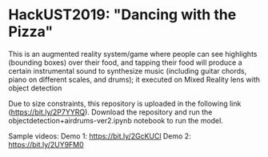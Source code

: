 # HackUST2019: "Dancing with the Pizza"

This is an augmented reality system/game where people can see highlights (bounding boxes) over their food, and tapping their food will produce a certain instrumental sound to synthesize music (including guitar chords, piano on different scales, and drums); it executed on Mixed Reality lens with object detection

Due to size constraints, this repository is uploaded in the following link (https://bit.ly/2P7YYRQ). Download the repository and run the objectdetection+airdrums-ver2.ipynb notebook to run the model. 

Sample videos:
Demo 1: https://bit.ly/2GcKUCl
Demo 2: https://bit.ly/2UY9FM0
